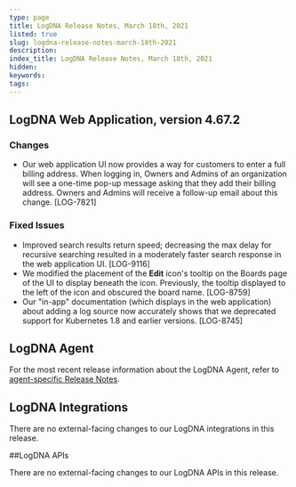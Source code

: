 ```yaml
---
type: page
title: LogDNA Release Notes, March 18th, 2021
listed: true
slug: logdna-release-notes-march-18th-2021
description: 
index_title: LogDNA Release Notes, March 18th, 2021
hidden: 
keywords: 
tags: 
---
```



## LogDNA Web Application, version 4.67.2

### Changes

- Our web application UI now provides a way for customers to enter a full billing address. When logging in, Owners and Admins of an organization will see a one-time pop-up message asking that they add their billing address. Owners and Admins will receive a follow-up email about this change. [LOG-7821]

### Fixed Issues

- Improved search results return speed; decreasing the max delay for recursive searching resulted in a moderately faster search response in the web application UI. [LOG-9116]
- We modified the placement of the **Edit** icon's tooltip on the  Boards page of the UI to display beneath the icon. Previously, the tooltip displayed to the left of the icon and obscured the board name. [LOG-8759]
- Our "in-app" documentation (which displays in the web application) about adding a log source now accurately shows that we deprecated support for Kubernetes 1.8 and earlier versions.  [LOG-8745]

## LogDNA Agent

For the most recent release information about the LogDNA Agent, refer to [agent-specific Release Notes](https://docs.logdna.com/changelog).

## LogDNA Integrations

There are no external-facing changes to our LogDNA integrations in this release.

##LogDNA APIs

There are no external-facing changes to our LogDNA APIs in this release.

